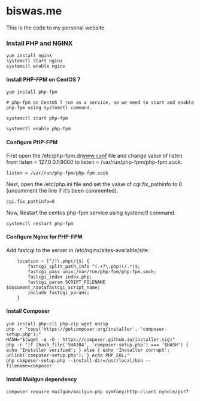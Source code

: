# biswas.me

This is the code to my personal website.

### Install PHP and NGINX

```
yum install nginx
systemctl start nginx
systemctl enable nginx
```


#### Install PHP-FPM on CentOS 7


```
yum install php-fpm

# php-fpm on CentOS 7 run as a service, so we need to start and enable php-fpm using systemctl command.

systemctl start php-fpm

systemctl enable php-fpm
```

#### Configure PHP-FPM

First open the /etc/php-fpm.d/www.conf file and change value of listen from listen = 127.0.0.1:9000 to listen = /var/run/php-fpm/php-fpm.sock.

```
listen = /var/run/php-fpm/php-fpm.sock
```

Next, open the /etc/php.ini file and set the value of cgi.fix_pathinfo to 0 (uncomment the line if it’s been commented).

```
cgi.fix_pathinfo=0
```

Now, Restart the centos php-fpm service using systemctl command.

```
systemctl restart php-fpm
```

#### Configure Nginx for PHP-FPM

Add fastcgi to the server in /etc/nginx/sites-available/site:

```
    location ~ [^/]\.php(/|$) {
        fastcgi_split_path_info ^(.+?\.php)(/.*)$;
        fastcgi_pass unix:/var/run/php-fpm/php-fpm.sock;
        fastcgi_index index.php;
        fastcgi_param SCRIPT_FILENAME $document_root$fastcgi_script_name;
        include fastcgi_params;
    }
```

#### Install Composer

```
yum install php-cli php-zip wget unzip
php -r "copy('https://getcomposer.org/installer', 'composer-setup.php');"
HASH="$(wget -q -O - https://composer.github.io/installer.sig)"
php -r "if (hash_file('SHA384', 'composer-setup.php') === '$HASH') { echo 'Installer verified'; } else { echo 'Installer corrupt'; unlink('composer-setup.php'); } echo PHP_EOL;"
php composer-setup.php --install-dir=/usr/local/bin --filename=composer
```

#### Install Mailgun dependency

```
composer require mailgun/mailgun-php symfony/http-client nyholm/psr7
```